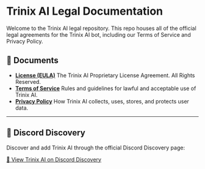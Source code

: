 # Trinix AI Legal Documentation

Welcome to the Trinix AI legal repository. This repo houses all of the official legal agreements for the Trinix AI bot, including our Terms of Service and Privacy Policy.

## 📄 Documents
- **[License (EULA)](legal/LICENSE.txt)**
  The Trinix AI Proprietary License Agreement. All Rights Reserved.  
- **[Terms of Service](legal/terms-of-service.md)**
  Rules and guidelines for lawful and acceptable use of Trinix AI.  
- **[Privacy Policy](legal/privacy-policy.md)** 
  How Trinix AI collects, uses, stores, and protects user data.
  
---

## 📍 Discord Discovery

Discover and add Trinix AI through the official Discord Discovery page:

[🔗 View Trinix AI on Discord Discovery](https://discord.com/discovery/applications/1332261384490323971)
